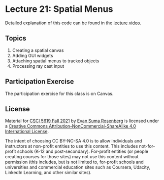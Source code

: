 # Lecture 21: Spatial Menus

Detailed explanation of this code can be found in the [lecture video](https://mediaspace.umn.edu/media/t/1_le2m5hso).

## Topics

1. Creating a spatial canvas
2. Adding GUI widgets
3. Attaching spatial menus to tracked objects
4. Processing ray cast input

## Participation Exercise

The participation exercise for this class is on Canvas.

## License

Material for [CSCI 5619 Fall 2021](https://canvas.umn.edu/courses/268490) by [Evan Suma Rosenberg](https://illusioneering.umn.edu/) is licensed under a [Creative Commons Attribution-NonCommercial-ShareAlike 4.0 International License](http://creativecommons.org/licenses/by-nc-sa/4.0/).

The intent of choosing CC BY-NC-SA 4.0 is to allow individuals and instructors at non-profit entities to use this content.  This includes not-for-profit schools (K-12 and post-secondary). For-profit entities (or people creating courses for those sites) may not use this content without permission (this includes, but is not limited to, for-profit schools and universities and commercial education sites such as Coursera, Udacity, LinkedIn Learning, and other similar sites).   

